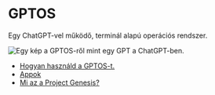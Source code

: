 # GPTOS
Egy ChatGPT-vel működő, terminál alapú operációs rendszer.

![Egy kép a GPTOS-ről mint egy GPT a ChatGPT-ben.](https://hambohambi.hu/wp-content/uploads/2024/11/Kepernyokep-2024-11-22-212733.png)

- [Hogyan használd a GPTOS-t.](README/hasznalat.md)
- [Appok](README/Apps.md)
- [Mi az a Project Genesis?](README/genesis.md)